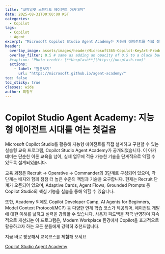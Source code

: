 ```yaml
---
title: "코파일럿 스튜디오 에이전트 아카데미"
date: 2025-08-31T00:00:00 KST
categories:
  - Copilot
tags:
  - Copilot
  - Agent
excerpt: "Microsoft Copilot Studio Agent Academy는 지능형 에이전트를 직접 설계하고 구현하는 실습형 교육 프로그램으로, Recruit → Operative → Commander의 3단계 과정을 통해 점진적으로 역량을 키울 수 있습니다. 각 단계는 배지와 책임이 함께 부여되며, 학습자 중심의 다양한 자료와 코스를 통해 실무 적용력을 높입니다. "
header:
  overlay_image: assets/images/header/Microsoft365-Copilot-KeyArt-Productivity-6K-01.png
  overlay_filter: 0.5 # same as adding an opacity of 0.5 to a black background
  #caption: "Photo credit: [**Unsplash**](https://unsplash.com)"
  actions:
    - label: "원문보기"
      url: "https://microsoft.github.io/agent-academy/"
toc: false
toc_sticky: true
classes: wide
author: 최정우 
---
```


# Copilot Studio Agent Academy: 지능형 에이전트 시대를 여는 첫걸음

Microsoft Copilot Studio를 활용해 지능형 에이전트를 직접 설계하고 구현할 수 있는 실습형 교육 프로그램, Copilot Studio Agent Academy가 공개되었습니다. 이 아카데미는 단순한 이론 교육을 넘어, 실제 업무에 적용 가능한 기술을 단계적으로 익힐 수 있도록 설계되었습니다.

교육 과정은 Recruit → Operative → Commander의 3단계로 구성되어 있으며, 각 단계는 배지와 함께 점점 더 높은 수준의 책임과 기술을 요구합니다. 현재는 Recruit 단계가 오픈되어 있으며, Adaptive Cards, Agent Flows, Grounded Prompts 등 Copilot Studio의 핵심 기능을 실습을 통해 익힐 수 있습니다.

또한, Academy 외에도 Copilot Developer Camp, AI Agents for Beginners, Model Context Protocol(MCP) 등 다양한 연계 학습 코스가 제공되어, 에이전트 개발에 대한 이해를 넓히고 실력을 강화할 수 있습니다. 사용자 피드백을 적극 반영하며 지속적으로 개선되는 이 프로그램은, Modern Workplace 환경에서 Copilot을 효과적으로 활용하고자 하는 모든 분들에게 강력히 추천드립니다.

지금 바로 방문해서 교육코스를 체험해 보세요

[Copilot Studio Agent Academy](https://microsoft.github.io/agent-academy/)
